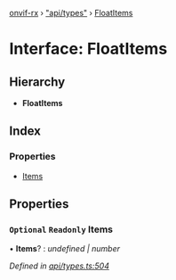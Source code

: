 [onvif-rx](../README.md) › ["api/types"](../modules/_api_types_.md) › [FloatItems](_api_types_.floatitems.md)

# Interface: FloatItems

## Hierarchy

* **FloatItems**

## Index

### Properties

* [Items](_api_types_.floatitems.md#optional-readonly-items)

## Properties

### `Optional` `Readonly` Items

• **Items**? : *undefined | number*

*Defined in [api/types.ts:504](https://github.com/patrickmichalina/onvif-rx/blob/3e9b152/src/api/types.ts#L504)*

